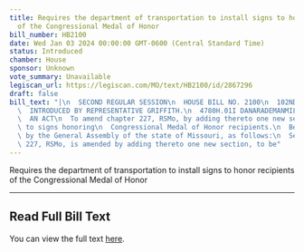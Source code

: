 ```yaml
---
title: Requires the department of transportation to install signs to honor recipients
  of the Congressional Medal of Honor
bill_number: HB2100
date: Wed Jan 03 2024 00:00:00 GMT-0600 (Central Standard Time)
status: Introduced
chamber: House
sponsor: Unknown
vote_summary: Unavailable
legiscan_url: https://legiscan.com/MO/text/HB2100/id/2867296
draft: false
bill_text: "|\n  SECOND REGULAR SESSION\n  HOUSE BILL NO. 2100\n  102ND GENERAL ASSEMBLY\n\
  \  INTRODUCED BY REPRESENTATIVE GRIFFITH.\n  4780H.01I DANARADEMANMILLER,ChiefClerk\n\
  \  AN ACT\n  To amend chapter 227, RSMo, by adding thereto one new section relating\
  \ to signs honoring\n  Congressional Medal of Honor recipients.\n  Be it enacted\
  \ by the General Assembly of the state of Missouri, as follows:\n  Section A. Chapter\
  \ 227, RSMo, is amended by adding thereto one new section, to be"
---
```

Requires the department of transportation to install signs to honor recipients of the Congressional Medal of Honor

---

## Read Full Bill Text

You can view the full text [here](https://legiscan.com/MO/text/HB2100/id/2867296).
